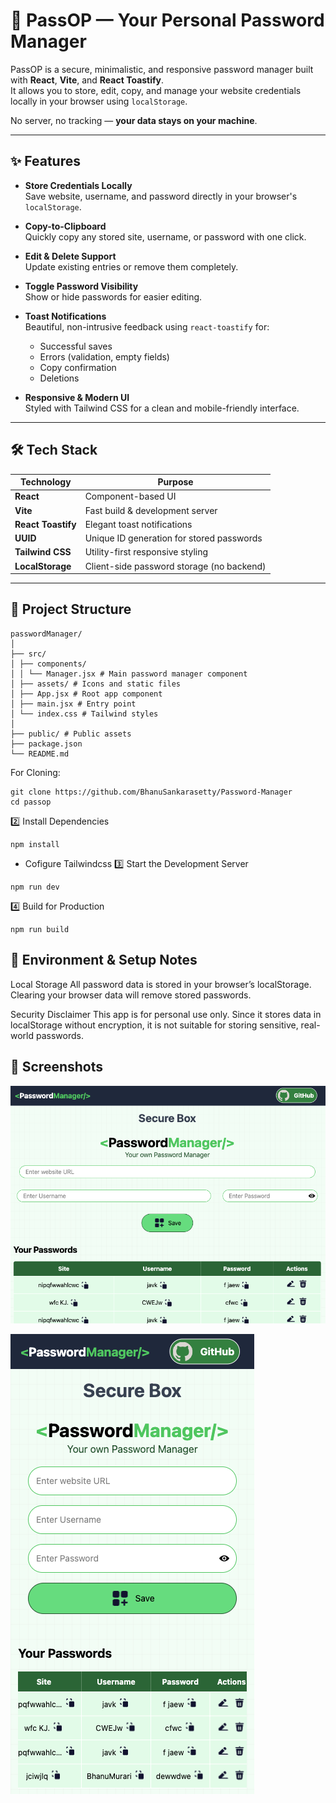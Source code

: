 # 🔐 PassOP — Your Personal Password Manager

PassOP is a secure, minimalistic, and responsive password manager built with **React**, **Vite**, and **React Toastify**.  
It allows you to store, edit, copy, and manage your website credentials locally in your browser using `localStorage`.  

No server, no tracking — **your data stays on your machine**.

---

## ✨ Features

- **Store Credentials Locally**  
  Save website, username, and password directly in your browser's `localStorage`.

- **Copy-to-Clipboard**  
  Quickly copy any stored site, username, or password with one click.

- **Edit & Delete Support**  
  Update existing entries or remove them completely.

- **Toggle Password Visibility**  
  Show or hide passwords for easier editing.

- **Toast Notifications**  
  Beautiful, non-intrusive feedback using `react-toastify` for:
  - Successful saves  
  - Errors (validation, empty fields)  
  - Copy confirmation  
  - Deletions

- **Responsive & Modern UI**  
  Styled with Tailwind CSS for a clean and mobile-friendly interface.

---

## 🛠️ Tech Stack

| Technology       | Purpose                                      |
|------------------|----------------------------------------------|
| **React**        | Component-based UI                          |
| **Vite**         | Fast build & development server             |
| **React Toastify** | Elegant toast notifications                 |
| **UUID**         | Unique ID generation for stored passwords   |
| **Tailwind CSS** | Utility-first responsive styling            |
| **LocalStorage** | Client-side password storage (no backend)   |

---

## 📂 Project Structure

```
passwordManager/
│
├── src/
│ ├── components/
│ │ └── Manager.jsx # Main password manager component
│ ├── assets/ # Icons and static files
│ ├── App.jsx # Root app component
│ ├── main.jsx # Entry point
│ └── index.css # Tailwind styles
│
├── public/ # Public assets
├── package.json
└── README.md
```

For Cloning: 

```
git clone https://github.com/BhanuSankarasetty/Password-Manager
cd passop
```

2️⃣ Install Dependencies
```
npm install
```
- Cofigure Tailwindcss
3️⃣ Start the Development Server
```
npm run dev
```
4️⃣ Build for Production
```
npm run build
```

## 🔧 Environment & Setup Notes
Local Storage
All password data is stored in your browser’s localStorage. Clearing your browser data will remove stored passwords.

Security Disclaimer
This app is for personal use only. Since it stores data in localStorage without encryption, it is not suitable for storing sensitive, real-world passwords.

## 📸 Screenshots

![Preview Screenshot](./public/desktopui.png) 

![Preview Screenshot](./public/mobileui.png) 

